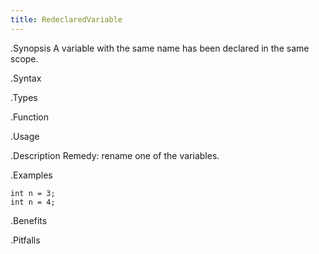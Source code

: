 ```yaml
---
title: RedeclaredVariable
---
```


.Synopsis
A variable with the same name has been declared in the same scope.

.Syntax

.Types

.Function
       
.Usage

.Description
Remedy: rename one of the variables.

.Examples
```rascal-shell,error
int n = 3;
int n = 4;
```

.Benefits

.Pitfalls

